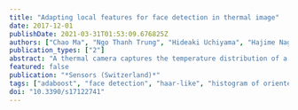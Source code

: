 ```yaml
---
title: "Adapting local features for face detection in thermal image"
date: 2017-12-01
publishDate: 2021-03-31T01:53:09.676825Z
authors: ["Chao Ma", "Ngo Thanh Trung", "Hideaki Uchiyama", "Hajime Nagahara", "Atsushi Shimada", "Rin Ichiro Taniguchi"]
publication_types: ["2"]
abstract: "A thermal camera captures the temperature distribution of a scene as a thermal image. In thermal images, facial appearances of different people under different lighting conditions are similar. This is because facial temperature distribution is generally constant and not affected by lighting condition. This similarity in face appearances is advantageous for face detection. To detect faces in thermal images, cascade classifiers with Haar-like features are generally used. However, there are few studies exploring the local features for face detection in thermal images. In this paper, we introduce two approaches relying on local features for face detection in thermal images. First, we create new feature types by extending Multi-Block LBP. We consider a margin around the reference and the generally constant distribution of facial temperature. In this way, we make the features more robust to image noise and more effective for face detection in thermal images. Second, we propose an AdaBoost-based training method to get cascade classifiers with multiple types of local features. These feature types have different advantages. In this way we enhance the description power of local features. We did a hold-out validation experiment and a field experiment. In the hold-out validation experiment, we captured a dataset from 20 participants, comprising 14 males and 6 females. For each participant, we captured 420 images with 10 variations in camera distance, 21 poses, and 2 appearances (participant with/without glasses). We compared the performance of cascade classifiers trained by different sets of the features. The experiment results showed that the proposed approaches effectively improve the performance of face detection in thermal images. In the field experiment, we compared the face detection performance in realistic scenes using thermal and RGB images, and gave discussion based on the results."
featured: false
publication: "*Sensors (Switzerland)*"
tags: ["adaboost", "face detection", "haar-like", "histogram of oriented gradient", "local binary pattern", "local ternary pattern", "mixed features", "thermal image"]
doi: "10.3390/s17122741"
---
```


